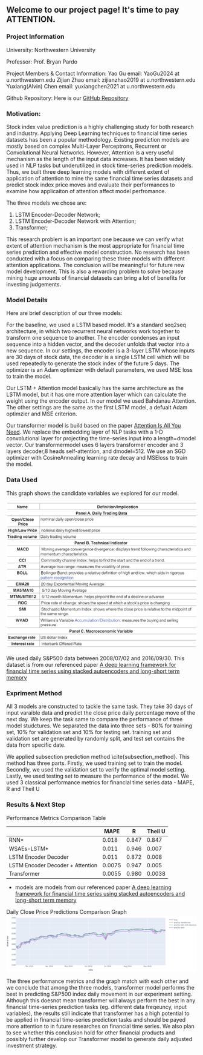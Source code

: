 ## Welcome to our project page! It's time to pay ATTENTION.

### Project Information
University: Northwestern University

Professor: Prof. Bryan Pardo

Project Members & Contact Information:
  Yao Gu email: YaoGu2024 at u.northwestern.edu 
  Zijian Zhao email: zijianzhao2019 at u.northwestern.edu 
  Yuxiang(Alvin) Chen  email: yuxiangchen2021 at u.northwestern.edu

Github Repository:
  Here is our [GitHub Repository](https://github.com/yaogood/stock-price-prediction)

### Motivation:

Stock index value prediction is a highly challenging study for both research and industry. Applying Deep Learning techniques to financial time series datasets has been a popular methodology. Existing prediction models are mostly based on complex Multi-Layer Perceptrons, Recurrent or Convolutional Neural Networks. However, Attention is a very useful mechanism as the length of the input data increases. It has been widely used in NLP tasks but underutilized in stock time-series prediction models. Thus, we built three deep learning models with different extent of application of attention to mine the same financial time series datasets and predict stock index price moves and evaluate their performances to examine how applicaiton of attention affect model perfromance.

The three models we chose are: 
  1. LSTM Encoder-Decoder Network; 
  2. LSTM Encoder-Decoder Network with Attention; 
  3. Transformer; 
  
This research problem is an important one because we can verify what extent of attention mechanism is the most appropriate for financial time series prediction and effective model construction. No research has been conducted with a focus on comparing these three models with different attention applications. The conclusion will be meaningful for future new model development. This is also a rewarding problem to solve because mining huge amounts of financial datasets can bring a lot of benefits for investing judgements. 

### Model Details

Here are brief description of our three models:

For the baseline, we used a LSTM based model. It's a standard seq2seq architecture, in which two recurrent neural networks work together to transform one sequence to another. The encoder condenses an input sequence into a hidden vector, and the decoder unfolds that vector into a new sequence. In our settings, the encoder is a 3-layer LSTM whose inputs are 30 days of stock data, the decoder is a single LSTM cell which will be used repeatedly to generate the stock index of the future 5 days. The optimizer is an Adam optimizer with default parameters, we used MSE loss to train the model.

Our LSTM + Attention model basically has the same architecture as the LSTM model, but it has one more attention layer which can calculate the weight using the encoder output. In our model we used Bahdanau Attention. The other settings are the same as the first LSTM model, a defualt Adam optimzier and MSE criterion.

Our transformer model is build based on the paper [Attention Is All You Need]({%https://arxiv.org/abs/1706.03762%}). We replace the embedding layer of NLP tasks with a 1-D convolutional layer for projecting the time-series input into a length=dmodel vector.   Our transformermodel uses 6 layers transformer encoder and 3 layers decoder,8 heads self-attention, and dmodel=512. We use an SGD optimizer with CosineAnnealing learning rate decay and MSEloss to train the model.

### Data Used

This graph shows the candidate variables we explored for our model.

![Input Variables](./images/variables_used.PNG)

We used daily S&P500 data between 2008/07/02 and 2016/09/30. This dataset is from our referenced paper [A deep learning framework for financial time series using stacked autoencoders and long-short term memory]({%https://www.researchgate.net/publication/318991900_A_deep_learning_framework_for_financial_time_series_using_stacked_autoencoders_and_long-short_term_memory%})

### Expriment  Method

All 3 models are constructed to tackle the same task. They take 30 days of input varaible data and predict the close price daily percentage move of the next day. We keep the task same to compare the performance of three model studctures. We separated the data into three sets - 80% for training set, 10% for validation set and 10% for testing set. training set and validation set are generated by randomly split, and test set contains the data from specific date. 

We applied subsection prediction method \cite{subsection_method}. This method has three parts. Firstly, we used training set to train the model. Secondly, we used the validation set to verify the optimal model setting. Lastly, we used testing set to measure the performance of the model. We used 3 classical performance metrics for financial time series data - MAPE, R and Theil U


### Results & Next Step
Performance Metrics Comparison Table

|    | MAPE | R | Theil U |
| -- | ---  | - | ------- |
| RNN*  | 0.018  | 0.847 | 0.847|
| WSAEs-LSTM*  | 0.011  | 0.946 | 0.007
| LSTM Encoder Decoder             | 0.011  | 0.872 | 0.008 |
| LSTM Encoder Decoder + Attention | 0.0075  | 0.947 | 0.005 |
| Transformer                      | 0.0055  | 0.980 | 0.0038 |

* models are models from our referenced paper [A deep learning framework for financial time series using stacked autoencoders and long-short term memory]({%https://www.researchgate.net/publication/318991900_A_deep_learning_framework_for_financial_time_series_using_stacked_autoencoders_and_long-short_term_memory%})

Daily Close Price Predictions Comparison Graph
![comparison graph](./images/comparison.jpg)

The three performance metrics and the graph match with each other and we conclude  that  among  the  three  models,  transformer model performs the best in predicting S&P500 index daily movement in our experiment setting. Although this doesnot mean transformer will always perform the best in any financial  time-series  prediction  tasks  (eg.   different  data  freqeuncy, input variables), the results still indicate that transformer has a high potential to be applied in financial time-series prediction tasks and should be payed more attention to in future researches on financial time series. We also plan to see whether this conclusion hold for other financial products and possibly further develop our Transformer model to generate daily adjusted investment strategy.

